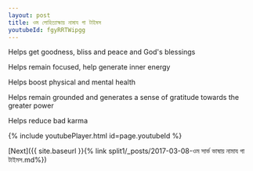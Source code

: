 ```yaml
---
layout: post
title: ওম লোহিত্যাক্ষায় নামায গা টাইমস
youtubeId: fgyRRTWipgg
---
```

 
 
Helps get goodness, bliss and peace and God's blessings
 
Helps remain focused, help generate inner energy 
 
Helps boost physical and mental health 
 
Helps remain grounded and generates a sense of gratitude towards the greater power 
 
Helps reduce bad karma
 
 
 
 


{% include youtubePlayer.html id=page.youtubeId %}
 
[Next]({{ site.baseurl }}{% link  split1/_posts/2017-03-08-ওম সার্ভ ভাষায় নামায গা টাইমস.md%})
 
